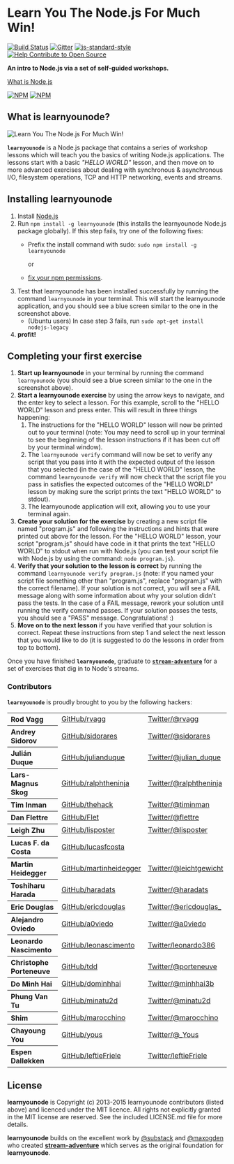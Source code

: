 # Learn You The Node.js For Much Win!
[![Build Status](https://travis-ci.org/workshopper/learnyounode.svg?branch=master)](https://travis-ci.org/workshopper/learnyounode)
[![Gitter](https://badges.gitter.im/Join%20Chat.svg)](https://gitter.im/nodeschool/discussions?utm_source=badge&utm_medium=badge&utm_campaign=pr-badge&utm_content=badge)
[![js-standard-style](https://img.shields.io/badge/code%20style-standard-brightgreen.svg?style=flat)](http://standardjs.com/)
[![Help Contribute to Open Source](https://www.codetriage.com/workshopper/learnyounode/badges/users.svg)](https://www.codetriage.com/workshopper/learnyounode)

**An intro to Node.js via a set of self-guided workshops.**

[What is Node.js](https://github.com/nodeschool/what-is-node/blob/master/simple.en.md)

[![NPM](https://nodei.co/npm/learnyounode.png?downloads=true&&downloadRank=true&stars=true)](https://nodei.co/npm/learnyounode/) [![NPM](https://nodei.co/npm-dl/learnyounode.png?months=3&height=3)](https://nodei.co/npm/learnyounode/)

## What is learnyounode?

![Learn You The Node.js For Much Win!](https://raw.github.com/rvagg/learnyounode/master/learnyounode.png)

<b><code>learnyounode</code></b> is a Node.js package that contains a series of workshop lessons which will teach you the basics of writing Node.js applications. The lessons start with a basic *"HELLO WORLD"* lesson, and then move on to more advanced exercises about dealing with synchronous & asynchronous I/O, filesystem operations, TCP and HTTP networking, events and streams.

## Installing learnyounode

1. Install [Node.js](http://nodejs.org/)
2. Run `npm install -g learnyounode` (this installs the learnyounode Node.js package globally). If this step fails, try one of the following fixes:
    - Prefix the install command with sudo:
      `sudo npm install -g learnyounode`

      or
    - [fix your npm permissions](https://docs.npmjs.com/getting-started/fixing-npm-permissions).
3. Test that learnyounode has been installed successfully by running the command `learnyounode` in your terminal. This will start the learnyounode application, and you should see a blue screen similar to the one in the screenshot above.
    - (Ubuntu users) In case step 3 fails, run `sudo apt-get install nodejs-legacy`
4. **profit!**

## Completing your first exercise

1. **Start up learnyounode** in your terminal by running the command `learnyounode` (you should see a blue screen similar to the one in the screenshot above).
2. **Start a learnyounode exercise** by using the arrow keys to navigate, and the enter key to select a lesson. For this example, scroll to the "HELLO WORLD" lesson and press enter. This will result in three things happening:
    1. The instructions for the "HELLO WORLD" lesson will now be printed out to your terminal (note: You may need to scroll up in your terminal to see the beginning of the lesson instructions if it has been cut off by your terminal window).
    2. The `learnyounode verify` command will now be set to verify any script that you pass into it with the expected output of the lesson that you selected (in the case of the "HELLO WORLD" lesson, the command `learnyounode verify` will now check that the script file you pass in satisfies the expected outcomes of the "HELLO WORLD" lesson by making sure the script prints the text "HELLO WORLD" to stdout).
    3. The learnyounode application will exit, allowing you to use your terminal again.
3. **Create your solution for the exercise** by creating a new script file named "program.js" and following the instructions and hints that were printed out above for the lesson. For the "HELLO WORLD" lesson, your script "program.js" should have code in it that prints the text "HELLO WORLD" to stdout when run with Node.js (you can test your script file with Node.js by using the command: `node program.js`).
4. **Verify that your solution to the lesson is correct** by running the command `learnyounode verify program.js` (note: if you named your script file something other than "program.js", replace "program.js" with the correct filename). If your solution is not correct, you will see a FAIL message along with some information about why your solution didn't pass the tests. In the case of a FAIL message, rework your solution until running the verify command passes. If your solution passes the tests, you should see a "PASS" message. Congratulations! :)
5. **Move on to the next lesson** if you have verified that your solution is correct. Repeat these instructions from step 1 and select the next lesson that you would like to do (it is suggested to do the lessons in order from top to bottom).

Once you have finished <b><code>learnyounode</code></b>, graduate to <b><code>[stream-adventure](https://github.com/substack/stream-adventure)</code></b> for a set of exercises that dig in to Node's streams.

### Contributors

<b><code>learnyounode</code></b> is proudly brought to you by the following hackers:

<table><tbody>
<tr><th align="left">Rod Vagg</th><td><a href="https://github.com/rvagg">GitHub/rvagg</a></td><td><a href="http://twitter.com/rvagg">Twitter/@rvagg</a></td></tr>
<tr><th align="left">Andrey Sidorov</th><td><a href="https://github.com/sidorares">GitHub/sidorares</a></td><td><a href="http://twitter.com/sidorares">Twitter/@sidorares</a></td></tr>
<tr><th align="left">Julián Duque</th><td><a href="https://github.com/julianduque">GitHub/julianduque</a></td><td><a href="http://twitter.com/julian_duque">Twitter/@julian_duque</a></td></tr>
<tr><th align="left">Lars-Magnus Skog</th><td><a href="https://github.com/ralphtheninja">GitHub/ralphtheninja</a></td><td><a href="http://twitter.com/ralphtheninja">Twitter/@ralphtheninja</a></td></tr>
<tr><th align="left">Tim Inman</th><td><a href="https://github.com/thehack">GitHub/thehack</a></td><td><a href="http://twitter.com/timinman">Twitter/@timinman</a></td></tr>
<tr><th align="left">Dan Flettre</th><td><a href="https://github.com/Flet">GitHub/Flet</a></td><td><a href="http://twitter.com/flettre">Twitter/@flettre</a></td></tr>
<tr><th align="left">Leigh Zhu</th><td><a href="https://github.com/lisposter">GitHub/lisposter</a></td><td><a href="http://twitter.com/lisposter">Twitter/@lisposter</a></td></tr>
<tr><th align="left">Lucas F. da Costa</th><td><a href="https://github.com/lucasfcosta">GitHub/lucasfcosta</a></td><td></td></tr>
<tr><th align="left">Martin Heidegger</th><td><a href="https://github.com/martinheidegger">GitHub/martinheidegger</a></td><td><a href="http://twitter.com/leichtgewicht">Twitter/@leichtgewicht</a></td></tr>
<tr><th align="left">Toshiharu Harada</th><td><a href="https://github.com/haradats">GitHub/haradats</a></td><td><a href="http://twitter.com/haradats">Twitter/@haradats</a></td></tr>
<tr><th align="left">Eric Douglas</th><td><a href="https://github.com/ericdouglas">GitHub/ericdouglas</a></td><td><a href="http://twitter.com/ericdouglas_">Twitter/@ericdouglas_</a></td></tr>
<tr><th align="left">Alejandro Oviedo</th><td><a href="https://github.com/a0viedo">GitHub/a0viedo</a></td><td><a href="http://twitter.com/a0viedo">Twitter/@a0viedo</a></td></tr>
<tr><th align="left">Leonardo Nascimento</th><td><a href="https://github.com/leonascimento">GitHub/leonascimento</a></td><td><a href="http://twitter.com/leonardo386">Twitter/leonardo386</a></td></tr>
<tr><th align="left">Christophe Porteneuve</th><td><a href="https://github.com/tdd">GitHub/tdd</a></td><td><a href="http://twitter.com/porteneuve">Twitter/@porteneuve</a></td></tr>
<tr><th align="left">Do Minh Hai</th><td><a href="https://github.com/dominhhai">GitHub/dominhhai</a></td><td><a href="http://twitter.com/minhhai3b">Twitter/@minhhai3b</a></td></tr>
<tr><th align="left">Phung Van Tu</th><td><a href="https://github.com/minatu2d">GitHub/minatu2d</a></td><td><a href="http://twitter.com/minatu2d">Twitter/@minatu2d</a></td></tr>
<tr><th align="left">Shim</th><td><a href="https://github.com/marocchino">GitHub/marocchino</a></td><td><a href="http://twitter.com/marocchino">Twitter/@marocchino</a></td></tr>
<tr><th align="left">Chayoung You</th><td><a href="https://github.com/yous">GitHub/yous</a></td><td><a href="http://twitter.com/_Yous">Twitter/@_Yous</a></td></tr>
<tr><th align="left">Espen Dalløkken</th><td><a href="https://github.com/leftieFriele">GitHub/leftieFriele</a></td><td><a href="http://twitter.com/leftieFriele">Twitter/leftieFriele</a></td></tr>
</tbody></table>

## License

**learnyounode** is Copyright (c) 2013-2015 learnyounode contributors (listed above) and licenced under the MIT licence. All rights not explicitly granted in the MIT license are reserved. See the included LICENSE.md file for more details.

**learnyounode** builds on the excellent work by [@substack](https://github.com/substack) and [@maxogden](https://github.com/maxogden) who created **[stream-adventure](https://github.com/substack/stream-adventure)** which serves as the original foundation for **learnyounode**.
